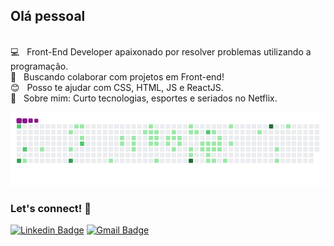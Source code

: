 ## Olá pessoal

<br/> :computer: &nbsp; Front-End Developer apaixonado por resolver problemas utilizando a programação.
<br/> :purple_heart: &nbsp; Buscando colaborar com projetos em Front-end!
<br/> :blush: &nbsp; Posso te ajudar com CSS, HTML, JS e ReactJS.
<br/> 💬 &nbsp; Sobre mim: Curto tecnologias, esportes e seriados no Netflix.

![](https://raw.githubusercontent.com/niltonxp/niltonxp/output/github-contribution-grid-snake.gif)

### Let's connect! 👋

[![Linkedin Badge](https://img.shields.io/badge/-IvaniltonBezerra-blue?style=flat-square&logo=Linkedin&logoColor=white&link=https://www.linkedin.com/in/tgmarinho/)](https://www.linkedin.com/in/ivanilton-bezerra-b67784108/) [![Gmail Badge](https://img.shields.io/badge/-nitinhosilva1996@gmail.com-c14438?style=flat-square&logo=Gmail&logoColor=white&link=mailto:nitinhosilva1996@gmail.com)](mailto:nitinhosilva1996@gmail.com)
